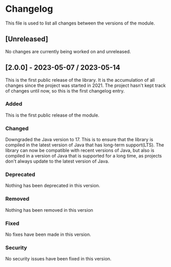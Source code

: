 # Changelog

This file is used to list all changes between the versions of the module.

## [Unreleased]
No changes are currently being worked on and unreleased.

## [2.0.0] - 2023-05-07 / 2023-05-14
This is the first public release of the library. It is the accumulation of all
changes since the project was started in 2021. The project hasn't kept track of
changes until now, so this is the first changelog entry.

### Added
This is the first public release of the module.

### Changed
Downgraded the Java version to 17.
This is to ensure that the library is compiled in the latest version of Java
that has long-term support(LTS). The library can now be compatible with recent
versions of Java, but also is compiled in a version of Java that is supported
for a long time, as projects don't always update to the latest version of Java.

### Deprecated
Nothing has been deprecated in this version.

### Removed
Nothing has been removed in this version

### Fixed
No fixes have been made in this version.

### Security
No security issues have been fixed in this version.